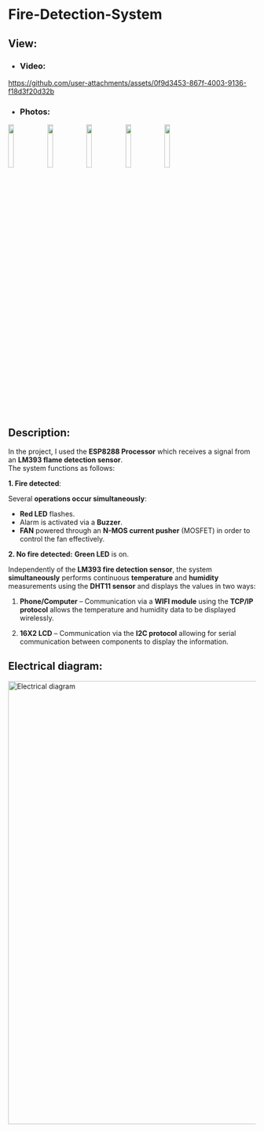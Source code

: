 # Fire-Detection-System
## View:
- ### Video:


https://github.com/user-attachments/assets/0f9d3453-867f-4003-9136-f18d3f20d32b


- ### Photos:
<img src="https://github.com/user-attachments/assets/6488e4da-5b37-48d6-8eae-b4324ced96be" width="15%"></img> 
<img src="https://github.com/user-attachments/assets/c5e0d2e0-fb81-4a64-8487-79a001bb3218" width="15%"></img> 
<img src="https://github.com/user-attachments/assets/a5b16994-3098-41de-a762-2e83be8e2247" width="15%"></img> 
<img src="https://github.com/user-attachments/assets/45ecedb3-f161-4676-9b5b-75babf77064a" width="15%"></img>
<img src="https://github.com/user-attachments/assets/7e94e1fc-8e90-4af9-aafb-625ea394c0aa" width="15%"></img> 

## Description:
In the project, I used the **ESP8288 Processor** which receives a signal from an **LM393 flame detection sensor**. 
<br>
The system functions as follows:

**1. Fire detected**:

Several **operations occur simultaneously**:
-	**Red LED** flashes.
-	Alarm is activated via a **Buzzer**.
-	**FAN** powered through an **N-MOS current pusher** (MOSFET) in order to control the fan effectively.

**2. No fire detected:**
**Green LED** is on.

Independently of the **LM393 fire detection sensor**, the system **simultaneously** performs continuous **temperature** and **humidity** measurements using the **DHT11 sensor** and displays the values in two ways:

1.	**Phone/Computer** – Communication via a **WIFI module** using the **TCP/IP protocol** allows the temperature and humidity data to be displayed wirelessly.

2.	**16X2 LCD** – Communication via the **I2C protocol** allowing for serial communication between components to display the information.

## Electrical diagram:
<img width="902" alt="Electrical diagram" src="https://github.com/user-attachments/assets/1880fa60-6480-4ad0-aa2c-f4179d125edc">
